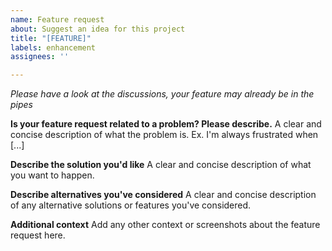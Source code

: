 ```yaml
---
name: Feature request
about: Suggest an idea for this project
title: "[FEATURE]"
labels: enhancement
assignees: ''

---
```


_Please have a look at the discussions, your feature may already be in the pipes_

**Is your feature request related to a problem? Please describe.**
A clear and concise description of what the problem is. Ex. I'm always frustrated when [...]

**Describe the solution you'd like**
A clear and concise description of what you want to happen.

**Describe alternatives you've considered**
A clear and concise description of any alternative solutions or features you've considered.

**Additional context**
Add any other context or screenshots about the feature request here.
